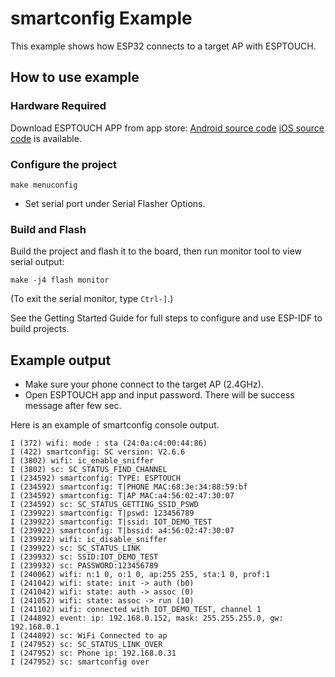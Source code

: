 # smartconfig Example

This example shows how ESP32 connects to a target AP with ESPTOUCH.

## How to use example

### Hardware Required

Download ESPTOUCH APP from app store: 
[Android source code](https://github.com/EspressifApp/EsptouchForAndroid)
[iOS source code](https://github.com/EspressifApp/EsptouchForIOS) is available.

### Configure the project

```
make menuconfig
```

* Set serial port under Serial Flasher Options.

### Build and Flash

Build the project and flash it to the board, then run monitor tool to view serial output:

```
make -j4 flash monitor
```

(To exit the serial monitor, type ``Ctrl-]``.)

See the Getting Started Guide for full steps to configure and use ESP-IDF to build projects.

## Example output

* Make sure your phone connect to the target AP (2.4GHz).
* Open ESPTOUCH app and input password. There will be success message after few sec.

Here is an example of smartconfig console output.
```
I (372) wifi: mode : sta (24:0a:c4:00:44:86)
I (422) smartconfig: SC version: V2.6.6
I (3802) wifi: ic_enable_sniffer
I (3802) sc: SC_STATUS_FIND_CHANNEL
I (234592) smartconfig: TYPE: ESPTOUCH
I (234592) smartconfig: T|PHONE MAC:68:3e:34:88:59:bf
I (234592) smartconfig: T|AP MAC:a4:56:02:47:30:07
I (234592) sc: SC_STATUS_GETTING_SSID_PSWD
I (239922) smartconfig: T|pswd: 123456789
I (239922) smartconfig: T|ssid: IOT_DEMO_TEST
I (239922) smartconfig: T|bssid: a4:56:02:47:30:07
I (239922) wifi: ic_disable_sniffer
I (239922) sc: SC_STATUS_LINK
I (239932) sc: SSID:IOT_DEMO_TEST
I (239932) sc: PASSWORD:123456789
I (240062) wifi: n:1 0, o:1 0, ap:255 255, sta:1 0, prof:1
I (241042) wifi: state: init -> auth (b0)
I (241042) wifi: state: auth -> assoc (0)
I (241052) wifi: state: assoc -> run (10)
I (241102) wifi: connected with IOT_DEMO_TEST, channel 1
I (244892) event: ip: 192.168.0.152, mask: 255.255.255.0, gw: 192.168.0.1
I (244892) sc: WiFi Connected to ap
I (247952) sc: SC_STATUS_LINK_OVER
I (247952) sc: Phone ip: 192.168.0.31
I (247952) sc: smartconfig over
```
